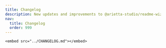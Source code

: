 ```yaml
---
title: Changelog
description: New updates and improvements to @arietta-studio/readme-wizard
nav:
  title: Changelog
  order: 999
---
```

`<embed src="../CHANGELOG.md"></embed>`
